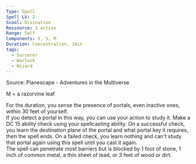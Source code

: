 ```yaml
---
Type: Spell
Spell LV: 2
Scool: Divination
Ressource: 1 action
Range: Self
Components: V, S, M
Duration: Concentration, 1min
tags:
  - Sorcerer
  - Warlock
  - Wizard
---
```

Source: Planescape - Adventures in the Multiverse

M = a razorvine leaf

For the duration, you sense the presence of portals, even inactive ones, within 30 feet of yourself.  
If you detect a portal in this way, you can use your action to study it. Make a DC 15 ability check using your spellcasting ability. On a successful check, you learn the destination plane of the portal and what portal key it requires, then the spell ends. On a failed check, you learn nothing and can't study that portal again using this spell until you cast it again.  
The spell can penetrate most barriers but is blocked by 1 foot of stone, 1 inch of common metal, a thin sheet of lead, or 3 feet of wood or dirt.
